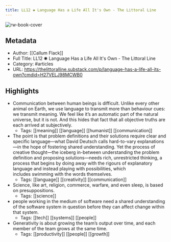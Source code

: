 ```yaml
---
title: LL12 ✺ Language Has a Life All It's Own - The Littoral Line
---
```

![rw-book-cover](https://readwise-assets.s3.amazonaws.com/static/images/article4.6bc1851654a0.png)

## Metadata
- Author: [[Callum Flack]]
- Full Title: LL12 ✺ Language Has a Life All It's Own - The Littoral Line
- Category: #articles
- URL: https://thelittoralline.substack.com/p/language-has-a-life-all-its-own?cmdid=H27VELJ98MCWB0

## Highlights
- Communication between human beings is difficult. Unlike every other animal on Earth, we use language to transmit more than behaviour cues: we transmit meaning. We feel like it’s an automatic part of the natural universe, but it is not. And this hides that fact that all objective truths are each arrived at subjectively.
    - Tags: [[meaning]] [[language]] [[humanist]] [[communication]] 
- The point is that problem definitions and their solutions require clear and specific language—what David Deutsch calls hard-to-vary explanations—in the hope of fostering shared understanding. Yet the process of creative thought—the iceberg in-between understanding the problem definition and proposing solutions—needs rich, unrestricted thinking, a process that begins by doing away with the rigours of explanatory language and instead playing with possibilities, which includes swimming with the words themselves.
    - Tags: [[language]] [[creativity]] [[communication]] 
- Science, like art, religion, commerce, warfare, and even sleep, is based on presuppositions.
    - Tags: [[science]] 
- people working in the medium of software need a shared understanding of the software system in question before they can affect change within that system.
    - Tags: [[tech]] [[systems]] [[people]] 
- Generativity is about growing the team’s output over time, and each member of the team grows at the same time.
    - Tags: [[productivity]] [[people]] [[growth]] 
